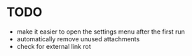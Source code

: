 # TODO

* make it easier to open the settings menu after the first run
* automatically remove unused attachments
* check for external link rot
